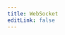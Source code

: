 ```yaml
---
title: WebSocket
editLink: false
---
```


<!-- @include: ../../packages/spry_websocket/README.md -->
